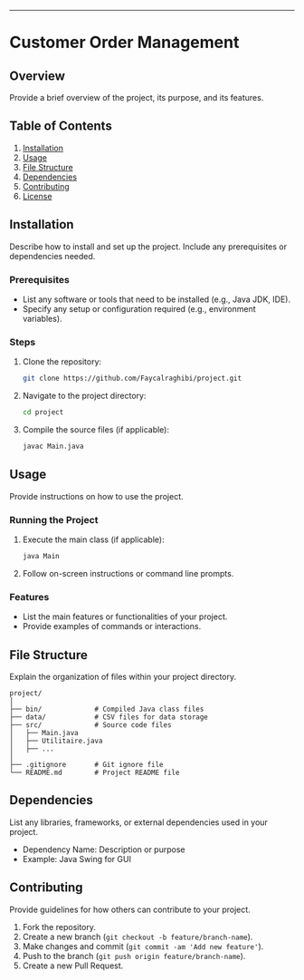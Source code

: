 ---

# Customer Order Management

## Overview

Provide a brief overview of the project, its purpose, and its features.

## Table of Contents

1. [Installation](#installation)
2. [Usage](#usage)
3. [File Structure](#file-structure)
4. [Dependencies](#dependencies)
5. [Contributing](#contributing)
6. [License](#license)

## Installation

Describe how to install and set up the project. Include any prerequisites or dependencies needed.

### Prerequisites

- List any software or tools that need to be installed (e.g., Java JDK, IDE).
- Specify any setup or configuration required (e.g., environment variables).

### Steps

1. Clone the repository:
   ```bash
   git clone https://github.com/Faycalraghibi/project.git
   ```
   
2. Navigate to the project directory:
   ```bash
   cd project
   ```
   
3. Compile the source files (if applicable):
   ```bash
   javac Main.java
   ```

## Usage

Provide instructions on how to use the project.

### Running the Project

1. Execute the main class (if applicable):
   ```bash
   java Main
   ```
   
2. Follow on-screen instructions or command line prompts.

### Features

- List the main features or functionalities of your project.
- Provide examples of commands or interactions.

## File Structure

Explain the organization of files within your project directory.

```
project/
│
├── bin/             # Compiled Java class files
├── data/            # CSV files for data storage
├── src/             # Source code files
│   ├── Main.java
│   ├── Utilitaire.java
│   ├── ...
│
├── .gitignore       # Git ignore file
└── README.md        # Project README file
```

## Dependencies

List any libraries, frameworks, or external dependencies used in your project.

- Dependency Name: Description or purpose
- Example: Java Swing for GUI

## Contributing

Provide guidelines for how others can contribute to your project.

1. Fork the repository.
2. Create a new branch (`git checkout -b feature/branch-name`).
3. Make changes and commit (`git commit -am 'Add new feature'`).
4. Push to the branch (`git push origin feature/branch-name`).
5. Create a new Pull Request.
